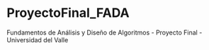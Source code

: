 # ProyectoFinal_FADA
Fundamentos de Análisis y Diseño de Algoritmos - Proyecto Final - Universidad del Valle

